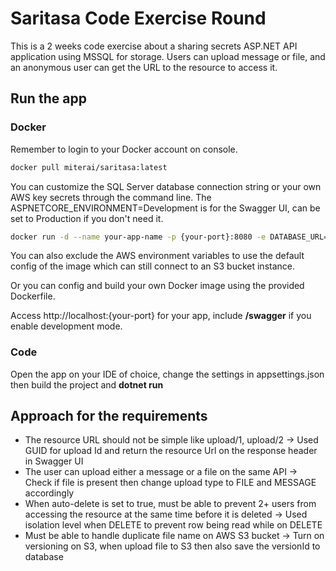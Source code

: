# Saritasa Code Exercise Round

This is a 2 weeks code exercise about a sharing secrets ASP.NET API application using MSSQL for storage. 
Users can upload message or file, and an anonymous user can get the URL to the resource to access it.

## Run the app
### Docker
Remember to login to your Docker account on console.
```bash
docker pull miterai/saritasa:latest
```
You can customize the SQL Server database connection string or your own AWS key secrets through the command line. The ASPNETCORE_ENVIRONMENT=Development is for the Swagger UI, can be set to Production if you don't need it.
```bash
docker run -d --name your-app-name -p {your-port}:8080 -e DATABASE_URL="Server=host.docker.internal;uid=sa;pwd=12345;database=SecretsSharing;TrustServerCertificate=True" -e AWS_ACCESS_KEY=your-access-key -e AWS_SECRET_KEY=your-secret-key -e BUCKET_NAME=your-bucket-name -e ASPNETCORE_ENVIRONMENT=Development miterai/saritasa:latest
```
You can also exclude the AWS environment variables to use the default config of the image which can still connect to an S3 bucket instance. 


Or you can config and build your own Docker image using the provided Dockerfile.

Access http://localhost:{your-port} for your app, include **/swagger** if you enable development mode.
### Code
Open the app on your IDE of choice, change the settings in appsettings.json then build the project and **dotnet run**

## Approach for the requirements 
- The resource URL should not be simple like upload/1, upload/2 -> Used GUID for upload Id and return the resource Url on the response header in Swagger UI
- The user can upload either a message or a file on the same API -> Check if file is present then change upload type to FILE and MESSAGE accordingly
- When auto-delete is set to true, must be able to prevent 2+ users from accessing the resource at the same time before it is deleted -> Used isolation level when DELETE to prevent row being read while on DELETE
- Must be able to handle duplicate file name on AWS S3 bucket -> Turn on versioning on S3, when upload file to S3 then also save the versionId to database



